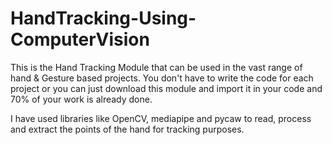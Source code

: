 # HandTracking-Using-ComputerVision
This is the Hand Tracking Module that can be used in the vast range of hand &amp; Gesture based projects. 
You don't have to write the code for each project or you can just download this module and import it in your code and 70% of your work is already done.

I have used libraries like OpenCV, mediapipe and pycaw to read, process and extract the points of the hand for tracking purposes.

